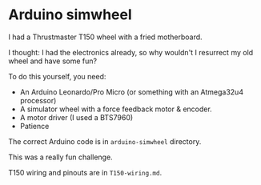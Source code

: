 # Arduino simwheel

I had a Thrustmaster T150 wheel with a fried motherboard.

I thought: I had the electronics already, so why wouldn't I resurrect my old wheel and have some fun?

To do this yourself, you need:
- An Arduino Leonardo/Pro Micro (or something with an Atmega32u4 processor)
- A simulator wheel with a force feedback motor & encoder.
- A motor driver (I used a BTS7960)
- Patience

The correct Arduino code is in `arduino-simwheel` directory.

This was a really fun challenge.

T150 wiring and pinouts are in `T150-wiring.md`.
